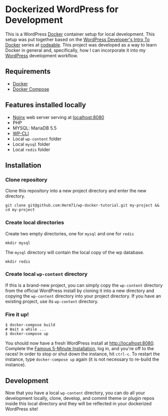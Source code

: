 # Dockerized WordPress for Development

This is a WordPress [Docker](https://www.docker.com/) container setup for local development. This setup was put together based on the [WordPress Developer's Intro To Docker](https://codeable.io/wordpress-developers-intro-to-docker-part-two/) series at [codeable](https://codeable.io). This project was developed as a way to learn Docker in general and, specifically, how I can incorporate it into my [WordPress](https://wordpress.org/) development workflow.

## Requirements

* [Docker](https://www.docker.com/)
* [Docker Compose](https://docs.docker.com/compose/)

## Features installed locally

* [Nginx](https://www.nginx.com/) web server serving at [localhost:8080](http://localhost:8080)
* PHP
* MYSQL: MariaDB 5.5
* [WP-CLI](https://wp-cli.org/)
* Local `wp-content` folder
* Local `mysql` folder
* Local `redis` folder

## Installation

### Clone repository

Clone this repository into a new project directory and enter the new directory.

```console
git clone git@github.com:Herm71/wp-docker-tutorial.git my-project && cd my-project
```

### Create local directories

Create two empty directories, one for `mysql` and one for `redis`

```console
mkdir mysql
```

The `mysql` directory will contain the local copy of the wp database.

```console
mkdir redis
```

### Create local `wp-content` directory

If this is a brand-new project, you can simply copy the `wp-content` directory from the official WordPress install by cloning it into a new directory and copying the `wp-content` directory into your project directory. If you have an existing project, use its `wp-content` directory.

### Fire it up!

```console
$ docker-compose build
# Wait a while ...
$ docker-compose up
```

You should now have a fresh WordPress install at [http://localhost:8080](http://localhost:8080). Complete the [Famous 5-Minute Installation](https://codex.wordpress.org/Installing_WordPress#Famous_5-Minute_Installation), log in, and you're off to the races! In order to stop or shut down the instance, hit `ctrl-c`. To restart the instance, type `docker-compose up` again (it is not necessary to re-build the instance).

## Development
Now that you have a local `wp-content` directory, you can do all your development locally, clone, develop, and commit theme or plugin repos inside this local directory and they will be reflected in your dockerized WordPress site!
